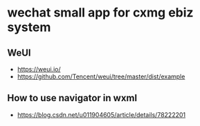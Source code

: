 # wechat small app for cxmg ebiz system

## WeUI
* https://weui.io/  
* https://github.com/Tencent/weui/tree/master/dist/example

## How to use navigator in wxml
* https://blog.csdn.net/u011904605/article/details/78222201
